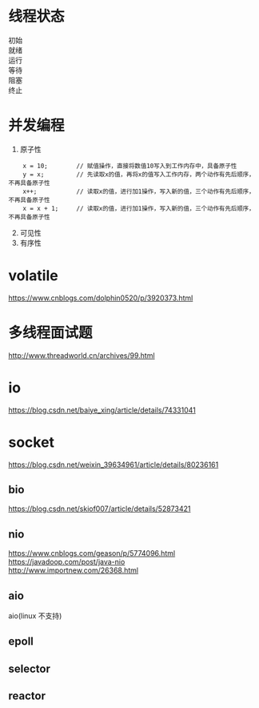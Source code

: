 # 线程状态
初始  
就绪  
运行  
等待  
阻塞  
终止
# 并发编程
1. 原子性
```
    x = 10;        // 赋值操作，直接将数值10写入到工作内存中，具备原子性
    y = x;         // 先读取x的值，再将x的值写入工作内存，两个动作有先后顺序，不再具备原子性
    x++;           // 读取x的值，进行加1操作，写入新的值，三个动作有先后顺序，不再具备原子性
    x = x + 1;     // 读取x的值，进行加1操作，写入新的值，三个动作有先后顺序，不再具备原子性
```
2. 可见性
3. 有序性

# volatile
https://www.cnblogs.com/dolphin0520/p/3920373.html

# 多线程面试题
http://www.threadworld.cn/archives/99.html


# io
https://blog.csdn.net/baiye_xing/article/details/74331041

# socket
https://blog.csdn.net/weixin_39634961/article/details/80236161

## bio
https://blog.csdn.net/skiof007/article/details/52873421

## nio
https://www.cnblogs.com/geason/p/5774096.html  
https://javadoop.com/post/java-nio  
http://www.importnew.com/26368.html  

## aio
aio(linux 不支持)

## epoll

## selector

## reactor
